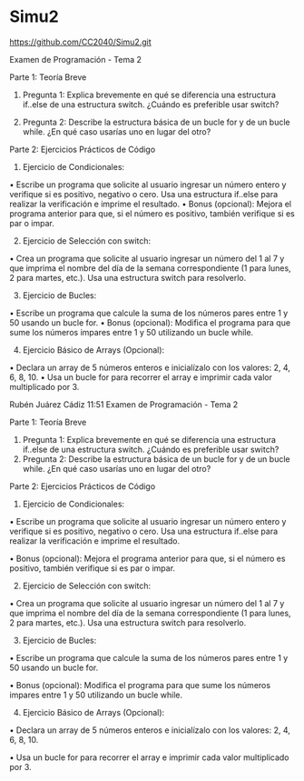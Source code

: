# Simu2
https://github.com/CC2040/Simu2.git

Examen de Programación - Tema 2

Parte 1: Teoría Breve

1. Pregunta 1: Explica brevemente en qué se diferencia una estructura if..else de una estructura switch. ¿Cuándo es preferible usar switch?

2. Pregunta 2: Describe la estructura básica de un bucle for y de un bucle while. ¿En qué caso usarías uno en lugar del otro?

Parte 2: Ejercicios Prácticos de Código

1. Ejercicio de Condicionales:

• Escribe un programa que solicite al usuario ingresar un número entero y verifique si es positivo, negativo o cero. Usa una estructura if..else para realizar la verificación e imprime el resultado.
• Bonus (opcional): Mejora el programa anterior para que, si el número es positivo, también verifique si es par o impar.

2. Ejercicio de Selección con switch:

• Crea un programa que solicite al usuario ingresar un número del 1 al 7 y que imprima el nombre del día de la semana correspondiente (1 para lunes, 2 para martes, etc.). Usa una estructura switch para resolverlo.

3. Ejercicio de Bucles:

• Escribe un programa que calcule la suma de los números pares entre 1 y 50 usando un bucle for.
• Bonus (opcional): Modifica el programa para que sume los números impares entre 1 y 50 utilizando un bucle while.

4. Ejercicio Básico de Arrays (Opcional):

• Declara un array de 5 números enteros e inicialízalo con los valores: 2, 4, 6, 8, 10.
• Usa un bucle for para recorrer el array e imprimir cada valor multiplicado por 3.

Rubén Juárez Cádiz
11:51
Examen de Programación - Tema 2

Parte 1: Teoría Breve


1. Pregunta 1: Explica brevemente en qué se diferencia una estructura if..else de una estructura switch. ¿Cuándo es preferible usar switch?
2. Pregunta 2: Describe la estructura básica de un bucle for y de un bucle while. ¿En qué caso usarías uno en lugar del otro?


Parte 2: Ejercicios Prácticos de Código



1. Ejercicio de Condicionales:

• Escribe un programa que solicite al usuario ingresar un número entero y verifique si es positivo, negativo o cero. Usa una estructura if..else para realizar la verificación e imprime el resultado.

• Bonus (opcional): Mejora el programa anterior para que, si el número es positivo, también verifique si es par o impar.

2. Ejercicio de Selección con switch:

• Crea un programa que solicite al usuario ingresar un número del 1 al 7 y que imprima el nombre del día de la semana correspondiente (1 para lunes, 2 para martes, etc.). Usa una estructura switch para resolverlo.

3. Ejercicio de Bucles:

• Escribe un programa que calcule la suma de los números pares entre 1 y 50 usando un bucle for.

• Bonus (opcional): Modifica el programa para que sume los números impares entre 1 y 50 utilizando un bucle while.

4. Ejercicio Básico de Arrays (Opcional):

• Declara un array de 5 números enteros e inicialízalo con los valores: 2, 4, 6, 8, 10.

• Usa un bucle for para recorrer el array e imprimir cada valor multiplicado por 3.

